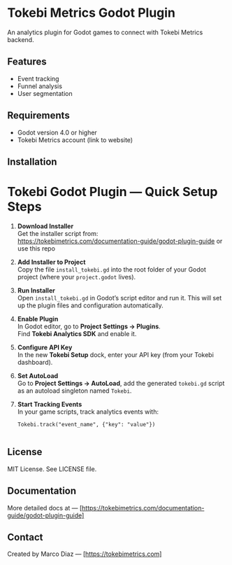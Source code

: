 # Tokebi Metrics Godot Plugin

An analytics plugin for Godot games to connect with Tokebi Metrics backend.

## Features
- Event tracking
- Funnel analysis
- User segmentation

## Requirements
- Godot version 4.0 or higher
- Tokebi Metrics account (link to website)

## Installation
# Tokebi Godot Plugin — Quick Setup Steps

1. **Download Installer**  
   Get the installer script from:  
   https://tokebimetrics.com/documentation-guide/godot-plugin-guide or use this repo

2. **Add Installer to Project**  
   Copy the file `install_tokebi.gd` into the root folder of your Godot project (where your `project.godot` lives).

3. **Run Installer**  
   Open `install_tokebi.gd` in Godot’s script editor and run it. This will set up the plugin files and configuration automatically.

4. **Enable Plugin**  
   In Godot editor, go to **Project Settings → Plugins**.  
   Find **Tokebi Analytics SDK** and enable it.

5. **Configure API Key**  
   In the new **Tokebi Setup** dock, enter your API key (from your Tokebi dashboard).

6. **Set AutoLoad**  
   Go to **Project Settings → AutoLoad**, add the generated `tokebi.gd` script as an autoload singleton named `Tokebi`.

7. **Start Tracking Events**  
   In your game scripts, track analytics events with:

   ```gdscript
   Tokebi.track("event_name", {"key": "value"})


## License
MIT License. See LICENSE file.

## Documentation
More detailed docs at — [https://tokebimetrics.com/documentation-guide/godot-plugin-guide]

## Contact
Created by Marco Diaz — [https://tokebimetrics.com]
